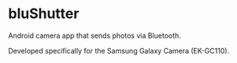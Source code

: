 bluShutter
==========

Android camera app that sends photos via Bluetooth.

Developed specifically for the Samsung Galaxy Camera (EK-GC110).
